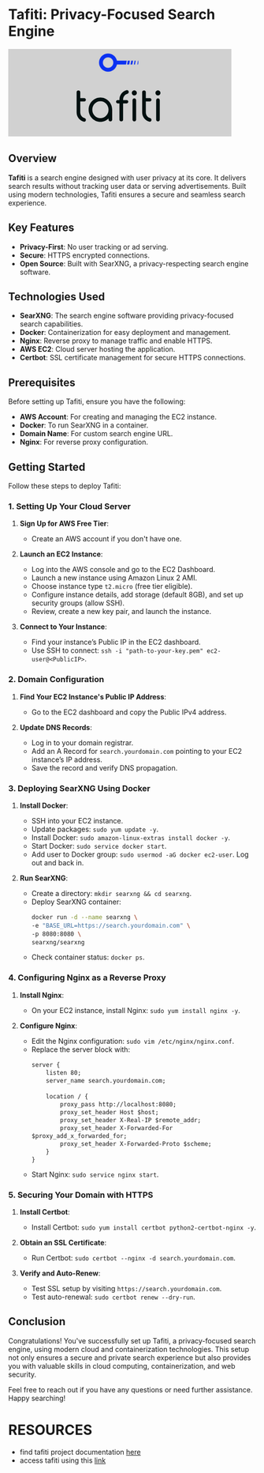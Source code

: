 # Tafiti: Privacy-Focused Search Engine
![tafiti logo](tafiti.png)

## Overview

**Tafiti** is a search engine designed with user privacy at its core. It delivers search results without tracking user data or serving advertisements. Built using modern technologies, Tafiti ensures a secure and seamless search experience.

## Key Features

- **Privacy-First**: No user tracking or ad serving.
- **Secure**: HTTPS encrypted connections.
- **Open Source**: Built with SearXNG, a privacy-respecting search engine software.

## Technologies Used

- **SearXNG**: The search engine software providing privacy-focused search capabilities.
- **Docker**: Containerization for easy deployment and management.
- **Nginx**: Reverse proxy to manage traffic and enable HTTPS.
- **AWS EC2**: Cloud server hosting the application.
- **Certbot**: SSL certificate management for secure HTTPS connections.

## Prerequisites

Before setting up Tafiti, ensure you have the following:

- **AWS Account**: For creating and managing the EC2 instance.
- **Docker**: To run SearXNG in a container.
- **Domain Name**: For custom search engine URL.
- **Nginx**: For reverse proxy configuration.

## Getting Started

Follow these steps to deploy Tafiti:

### 1. Setting Up Your Cloud Server

1. **Sign Up for AWS Free Tier**:
   - Create an AWS account if you don't have one.

2. **Launch an EC2 Instance**:
   - Log into the AWS console and go to the EC2 Dashboard.
   - Launch a new instance using Amazon Linux 2 AMI.
   - Choose instance type `t2.micro` (free tier eligible).
   - Configure instance details, add storage (default 8GB), and set up security groups (allow SSH).
   - Review, create a new key pair, and launch the instance.

3. **Connect to Your Instance**:
   - Find your instance’s Public IP in the EC2 dashboard.
   - Use SSH to connect: `ssh -i "path-to-your-key.pem" ec2-user@<PublicIP>`.

### 2. Domain Configuration

1. **Find Your EC2 Instance's Public IP Address**:
   - Go to the EC2 dashboard and copy the Public IPv4 address.

2. **Update DNS Records**:
   - Log in to your domain registrar.
   - Add an A Record for `search.yourdomain.com` pointing to your EC2 instance’s IP address.
   - Save the record and verify DNS propagation.

### 3. Deploying SearXNG Using Docker

1. **Install Docker**:
   - SSH into your EC2 instance.
   - Update packages: `sudo yum update -y`.
   - Install Docker: `sudo amazon-linux-extras install docker -y`.
   - Start Docker: `sudo service docker start`.
   - Add user to Docker group: `sudo usermod -aG docker ec2-user`. Log out and back in.

2. **Run SearXNG**:
   - Create a directory: `mkdir searxng && cd searxng`.
   - Deploy SearXNG container: 
     ```bash
     docker run -d --name searxng \
     -e "BASE_URL=https://search.yourdomain.com" \
     -p 8080:8080 \
     searxng/searxng
     ```
   - Check container status: `docker ps`.

### 4. Configuring Nginx as a Reverse Proxy

1. **Install Nginx**:
   - On your EC2 instance, install Nginx: `sudo yum install nginx -y`.

2. **Configure Nginx**:
   - Edit the Nginx configuration: `sudo vim /etc/nginx/nginx.conf`.
   - Replace the server block with:
     ```nginx
     server {
         listen 80;
         server_name search.yourdomain.com;

         location / {
             proxy_pass http://localhost:8080;
             proxy_set_header Host $host;
             proxy_set_header X-Real-IP $remote_addr;
             proxy_set_header X-Forwarded-For $proxy_add_x_forwarded_for;
             proxy_set_header X-Forwarded-Proto $scheme;
         }
     }
     ```
   - Start Nginx: `sudo service nginx start`.

### 5. Securing Your Domain with HTTPS

1. **Install Certbot**:
   - Install Certbot: `sudo yum install certbot python2-certbot-nginx -y`.

2. **Obtain an SSL Certificate**:
   - Run Certbot: `sudo certbot --nginx -d search.yourdomain.com`.

3. **Verify and Auto-Renew**:
   - Test SSL setup by visiting `https://search.yourdomain.com`.
   - Test auto-renewal: `sudo certbot renew --dry-run`.

## Conclusion

Congratulations! You've successfully set up Tafiti, a privacy-focused search engine, using modern cloud and containerization technologies. This setup not only ensures a secure and private search experience but also provides you with valuable skills in cloud computing, containerization, and web security.

Feel free to reach out if you have any questions or need further assistance. Happy searching!

# RESOURCES
- find tafiti project documentation [here](./tafiti-documentation.md)
- access tafiti using this [link](https://search.vincentmugendi.tech)
